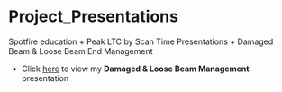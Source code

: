 # Project_Presentations
Spotfire education + Peak LTC by Scan Time Presentations + Damaged Beam & Loose Beam End Management



* Click [here](https://github.com/mydogmandy/Project_Presentations/blob/5c2e1d683cfba7f8baca9067e3d235778321282d/Damaged%20Beam%20&%20Loose%20Beam%20End%20Management.pdf) to view my **Damaged & Loose Beam Management** presentation
